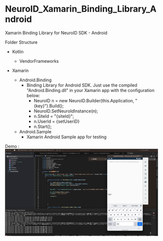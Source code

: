 # NeuroID_Xamarin_Binding_Library_Android
Xamarin Binding Library for NeuroID SDK - Android

Folder Structure

- Kotlin
  - VendorFrameworks

- Xamarin
  - Android.Binding
    - Binding Library for Android SDK. Just use the compiled "Android.Binding.dll" in your Xamarin app with the configuration below:
      - NeuroID n = new NeuroID.Builder(this.Application, "{key}").Build();
      - NeuroID.SetNeuroIdInstance(n);
      - n.SiteId = "{siteId}";
      - n.UserId = {setUseriD}
      - n.Start(); 
  - Android.Sample
    - Xamarin Android Sample app for testing
   
Demo : <img src="https://github.com/burakneuroid/NeuroID_Xamarin_Binding_Library_Android/blob/673cd2dbde92561a3d8d6c85f0c67a28c85bd7ee/Demo.png" width="700px"/>
